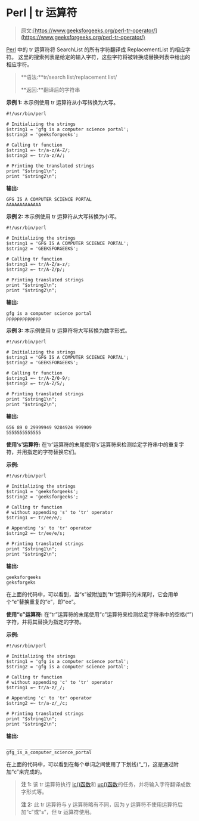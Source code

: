 # Perl | tr 运算符

> 原文:[https://www.geeksforgeeks.org/perl-tr-operator/](https://www.geeksforgeeks.org/perl-tr-operator/)

[Perl](https://www.geeksforgeeks.org/introduction-to-perl/) 中的 tr 运算符将 SearchList 的所有字符翻译成 ReplacementList 的相应字符。
这里的搜索列表是给定的输入字符，这些字符将被转换成替换列表中给出的相应字符。

> **语法:**tr/search list/replacement list/
> 
> **返回:**翻译后的字符串

**示例 1:** 本示例使用 tr 运算符从小写转换为大写。

```
#!/usr/bin/perl

# Initializing the strings
$string1 = 'gfg is a computer science portal';
$string2 = 'geeksforgeeks';

# Calling tr function
$string1 =~ tr/a-z/A-Z/;
$string2 =~ tr/a-z/A/;

# Printing the translated strings
print "$string1\n";
print "$string2\n";
```

 **输出:**

```
GFG IS A COMPUTER SCIENCE PORTAL
AAAAAAAAAAAAA

```

**示例 2:** 本示例使用 tr 运算符从大写转换为小写。

```
#!/usr/bin/perl

# Initializing the strings
$string1 = 'GFG IS A COMPUTER SCIENCE PORTAL';
$string2 = 'GEEKSFORGEEKS';

# Calling tr function
$string1 =~ tr/A-Z/a-z/;
$string2 =~ tr/A-Z/p/;

# Printing translated strings
print "$string1\n";
print "$string2\n";
```

**输出:**

```
gfg is a computer science portal
ppppppppppppp
```

**示例 3:** 本示例使用 tr 运算符将大写转换为数字形式。

```
#!/usr/bin/perl

# Initializing the strings
$string1 = 'GFG IS A COMPUTER SCIENCE PORTAL';
$string2 = 'GEEKSFORGEEKS';

# Calling tr function
$string1 =~ tr/A-Z/0-9/;
$string2 =~ tr/A-Z/5/;

# Printing translated strings
print "$string1\n";
print "$string2\n";
```

**输出:**

```
656 89 0 29999949 9284924 999909
5555555555555

```

**使用‘s’运算符:**
在‘tr’运算符的末尾使用‘s’运算符来检测给定字符串中的重复字符，并用指定的字符替换它们。

**示例:**

```
#!/usr/bin/perl

# Initializing the strings
$string1 = 'geeksforgeeks';
$string2 = 'geeksforgeeks';

# Calling tr function
# without appending 's' to 'tr' operator
$string1 =~ tr/ee/e/;

# Appending 's' to 'tr' operator
$string2 =~ tr/ee/e/s;

# Printing translated strings
print "$string1\n";
print "$string2\n";
```

**输出:**

```
geeksforgeeks
geksforgeks

```

在上面的代码中，可以看到，当“s”被附加到“tr”运算符的末尾时，它会用单个“e”替换重复的“e”，即“ee”。

**使用“c”运算符:**
在“tr”运算符的末尾使用“c”运算符来检测给定字符串中的空格(“”)字符，并将其替换为指定的字符。

**示例:**

```
#!/usr/bin/perl

# Initializing the strings
$string1 = 'gfg is a computer science portal';
$string2 = 'gfg is a computer science portal';

# Calling tr function
# without appending 'c' to 'tr' operator
$string1 =~ tr/a-z/_/;

# Appending 'c' to 'tr' operator
$string2 =~ tr/a-z/_/c;

# Printing translated strings
print "$string1\n";
print "$string2\n";
```

**输出:**

```
___ __ _ ________ _______ ______
gfg_is_a_computer_science_portal

```

在上面的代码中，可以看到在每个单词之间使用了下划线(“_”)，这是通过附加“c”来完成的。

> **注 1:** 该 tr 运算符执行 [lc()函数](https://www.geeksforgeeks.org/perl-lc-function-for-lower-case-conversion/)和 [uc()函数](https://www.geeksforgeeks.org/perl-uc-function/)的任务，并将输入字符翻译成数字形式等。
> 
> **注 2:** 此 tr 运算符与 y 运算符略有不同，因为 y 运算符不使用运算符后加“c”或“s”，但 tr 运算符使用。